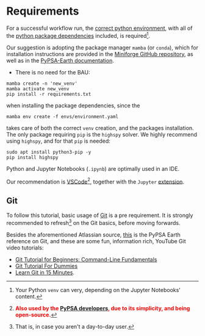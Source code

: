 Requirements
=============
For a successful workflow run, the [correct python environment][venv], with all of the [python package dependencies][dependencies] included, is required[^1].

Our suggestion is adopting the package manager `mamba` (or `conda`), which for installation instructions are provided in the [Miniforge GitHub repository][mamba_install], as well as in the [PyPSA-Earth documentation][PyPSA-Earth].

* There is no need for the BAU:

~~~
mamba create -n 'new_venv'
mamba activate new_venv
pip install -r requirements.txt
~~~

when installing the package dependencies, since the

~~~
mamba env create -f envs/environment.yaml
~~~

takes care of both the correct `venv` creation, and the packages installation. The only package requiring `pip` is the `highspy` solver. We highly recommend using `highspy`, and for that `pip` is needed:
~~~
sudo apt install python3-pip -y
pip install highspy
~~~

Python and Jupyter Notebooks (`.ipynb`) are optimally used in an IDE.

Our recommendation is [VSCode][VSCode][^2], together with the `Jupyter` [extension][Jupyter].

## Git

To follow this tutorial, basic usage of [Git][Git_1] is a pre requirement. It is strongly recommended to refresh[^3] on the Git basics, before moving forwards.

Besides the aforementioned Atlassian source, [this][Git_2] is the PyPSA Earth reference on Git, and these are some fun, information rich, YouTube Git video tutorials:

* [Git Tutorial for Beginners: Command-Line Fundamentals](https://www.youtube.com/watch?v=HVsySz-h9r4)
* [Git Tutorial For Dummies](https://www.youtube.com/watch?v=mJ-qvsxPHpY)
* [Learn Git in 15 Minutes](https://www.youtube.com/watch?v=USjZcfj8yxE).


[^1]:   Your Python `venv` can very, depending on the Jupyter Notebooks' content.
[^2]:   <b><font color='red'>Also used by the [PyPSA developers][PyPSA-Earth], due to its simplicity, and being open-source.</font></b>
[^3]:   That is, in case you aren't a day-to-day user.



<!-- # Internal Doc References -->
[venv]:         https://github.com/open-energy-transition/data-science-for-esm/blob/e52f7980165928a7cd90826ee0bf8cd3fb407892/environment.yaml
[dependencies]: https://github.com/open-energy-transition/data-science-for-esm/blob/e52f7980165928a7cd90826ee0bf8cd3fb407892/requirements.txt
[mamba_install]: https://github.com/conda-forge/miniforge?tab=readme-ov-file
[PyPSA-Earth]:  https://pypsa-earth.readthedocs.io/en/latest/installation.html
[VSCode]:       https://github.com/microsoft/vscode
[Jupyter]:      https://medium.com/@claudia.nikel/how-to-setup-a-jupyter-notebook-in-vs-code-w-virtual-env-kernels-install-packages-884cf643375e
[Git_1]:        https://www.atlassian.com/git
[Git_2]:        https://pypsa-earth.readthedocs.io/en/latest/software_hints.html#git